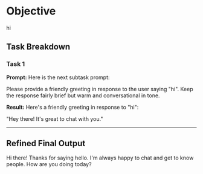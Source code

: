 # Objective

hi

## Task Breakdown

### Task 1

**Prompt:**
Here is the next subtask prompt:

Please provide a friendly greeting in response to the user saying "hi". Keep the response fairly brief but warm and conversational in tone.

**Result:**
Here's a friendly greeting in response to "hi":

"Hey there! It's great to chat with you."

---

## Refined Final Output

Hi there! Thanks for saying hello. I'm always happy to chat and get to know people. How are you doing today?